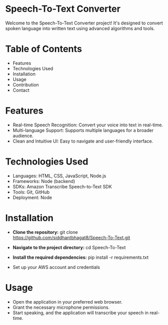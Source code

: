 # Speech-To-Text Converter
Welcome to the Speech-To-Text Converter project! It's designed to convert spoken language into written text using advanced algorithms and tools.

# Table of Contents
* Features
* Technologies Used
* Installation
* Usage
* Contribution
* Contact

# Features
*  Real-time Speech Recognition: Convert your voice into text in real-time.
* Multi-language Support: Supports multiple languages for a broader audience.
* Clean and Intuitive UI: Easy to navigate and user-friendly interface.

# Technologies Used
* Languages: HTML, CSS, JavaScript, Node.js
* Frameworks: Node (backend)
* SDKs: Amazon Transcribe Speech-to-Text SDK
* Tools: Git, GitHub
* Deployment: Node

# Installation
* __Clone the repository:__
git clone https://github.com/siddhantbhagat8/Speech-To-Text.git

* __Navigate to the project directory:__
cd Speech-To-Text

* __Install the required dependencies:__
pip install -r requirements.txt

* Set up your AWS account and credentials

# Usage
* Open the application in your preferred web browser.
* Grant the necessary microphone permissions.
* Start speaking, and the application will transcribe your speech in real-time.